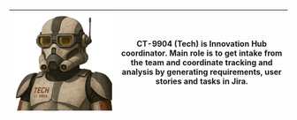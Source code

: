 | ![Tech](tech-head.png) | CT-9904 (Tech) is Innovation Hub coordinator. Main role is to get intake from the team and coordinate tracking and analysis by generating requirements, user stories and tasks in Jira. |
|----------------------------------|----------------|
